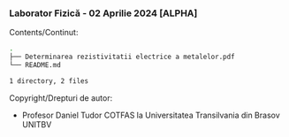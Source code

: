 ### Laborator Fizică - 02 Aprilie 2024 [ALPHA]

Contents/Continut: 

```sh
.
├── Determinarea rezistivitatii electrice a metalelor.pdf
└── README.md

1 directory, 2 files
```

Copyright/Drepturi de autor:
* Profesor Daniel Tudor COTFAS la Universitatea Transilvania din Brasov UNITBV
